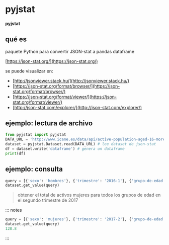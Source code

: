 # pyjstat
#### pyjstat

## qué es

paquete Python para convertir JSON-stat a pandas dataframe

[https://json-stat.org/](https://json-stat.org/)

se puede visualizar en:

- [http://jsonviewer.stack.hu/](http://jsonviewer.stack.hu/)
- [https://json-stat.org/format/browser/](https://json-stat.org/format/browser/)
- [https://json-stat.org/format/viewer/](https://json-stat.org/format/viewer/)
- [http://json-stat.com/explorer/](http://json-stat.com/explorer/)


## ejemplo: lectura de archivo

~~~~python
from pyjstat import pyjstat
DATA_URL = 'http://www.icane.es/data/api/active-population-aged-16-more-gender-age-group-activity-base-2011.json-stat'
dataset = pyjstat.Dataset.read(DATA_URL) # lee dataset de json-stat
df = dataset.write('dataframe') # genera un dataframe
print(df)

~~~~

## ejemplo: consulta

~~~~python
query = [{'sexo': 'hombres'}, {'trimestre': '2016-1'}, {'grupo-de-edad': 'total'}, {'variables': 'parados'}]
dataset.get_value(query)
~~~~

>obtener el total de activos mujeres para todos los grupos de edad en el segundo trimestre de 2017

::: notes
~~~~python
query = [{'sexo': 'mujeres'}, {'trimestre': '2017-2'}, {'grupo-de-edad': 'total'}, {'variables': 'activos'}]
dataset.get_value(query)
128.8
~~~~
:::

